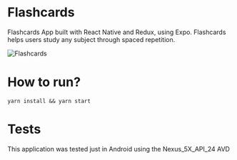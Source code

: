 # Flashcards


Flashcards App built with React Native and Redux, using Expo. Flashcards helps users study any subject through spaced repetition.

![Flashcards](https://s3.amazonaws.com/in3d-site/portfolio/prj_flashcards.jpg "Flashcards")

# How to run?

```
yarn install && yarn start
```

# Tests

This application was tested just in Android using the Nexus_5X_API_24 AVD
